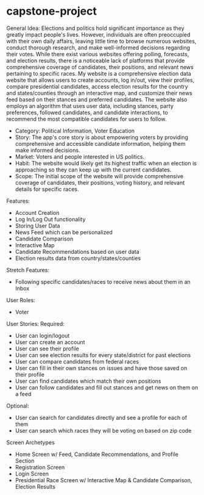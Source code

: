 # capstone-project

General Idea: Elections and politics hold significant importance as they greatly impact people's lives. However, individuals are often preoccupied with their own daily affairs, leaving little time to browse numerous websites, conduct thorough research, and make well-informed decisions regarding their votes. While there exist various websites offering polling, forecasts, and election results, there is a noticeable lack of platforms that provide comprehensive coverage of candidates, their positions, and relevant news pertaining to specific races. My website is a comprehensive election data website that allows users to create accounts, log in/out, view their profiles, compare presidential candidates, access election results for the country and states/counties through an interactive map, and customize their news feed based on their stances and preferred candidates. The website also employs an algorithm that uses user data, including stances, party preferences, followed candidates, and candidate interactions, to recommend the most compatible candidates for users to follow.

- Category: Political Information, Voter Education
- Story: The app's core story is about empowering voters by providing comprehensive and accessible candidate information, helping them make informed decisions.
- Market: Voters and people interested in US politics.
- Habit: The website would likely get its highest traffic when an election is approaching so they can keep up with the current candidates.
- Scope: The initial scope of the website will provide comprehensive coverage of candidates, their positions, voting history, and relevant details for specific races.


Features:
- Account Creation
- Log In/Log Out functionality
- Storing User Data
- News Feed which can be personalized
- Candidate Comparison
- Interactive Map
- Candidate Recommendations based on user data
- Election results data from country/states/counties

Stretch Features:
- Following specific candidates/races to receive news about them in an Inbox

User Roles:
- Voter

User Stories:
Required:
- User can login/logout
- User can create an account
- User can see their profile
- User can see election results for every state/district for past elections
- User can compare candidates from federal races
- User can fill in their own stances on issues and have those saved on their profile
- User can find candidates which match their own positions
- User can follow candidates and fill out stances and get news on them on a feed

Optional:
- User can search for candidates directly and see a profile for each of them
- User can search which races they will be voting on based on zip code

Screen Archetypes
- Home Screen w/ Feed, Candidate Recommendations, and Profile Section
- Registration Screen
- Login Screen
- Presidential Race Screen w/ Interactive Map & Candidate Comparison, Election Results 





